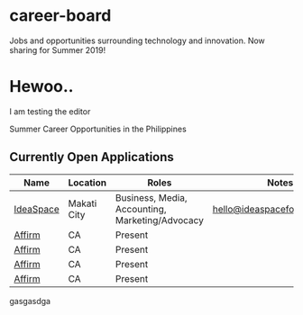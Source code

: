 # career-board
Jobs and opportunities surrounding technology and innovation. Now sharing for Summer 2019!

# Hewoo..
I am testing the editor 

Summer Career Opportunities in the Philippines

## Currently Open Applications
| Name | Location | Roles | Notes  |
|---|---|---|---|
| [IdeaSpace](http://www.ideaspacefoundation.org/internships-at-ideaspace-foundation-inc.html)  | Makati City | Business, Media, Accounting, Marketing/Advocacy | hello@ideaspacefoundation.org |
| [Affirm](https://jobs.lever.co/affirm/ceb9ceef-cf1a-406d-b635-ba22470df7d6)  | CA | Present | 
| [Affirm](https://jobs.lever.co/affirm/ceb9ceef-cf1a-406d-b635-ba22470df7d6)  | CA | Present | 
| [Affirm](https://jobs.lever.co/affirm/ceb9ceef-cf1a-406d-b635-ba22470df7d6)  | CA | Present | 
| [Affirm](https://jobs.lever.co/affirm/ceb9ceef-cf1a-406d-b635-ba22470df7d6)  | CA | Present | |
gasgasdga